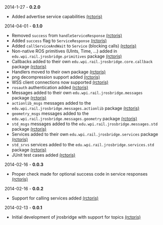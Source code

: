 2014-1-27 - **0.2.0**
 * Added advertise service capabilities [(rctoris)](https://github.com/rctoris/)

2014-04-01 - **0.1.0**
 * Removed `success` from `handleServiceResponse` [(rctoris)](https://github.com/rctoris/)
 * Added `success` flag to `ServiceResponse` [(rctoris)](https://github.com/rctoris/)
 * Added `callServiceAndWait` to `Service` (blocking calls) [(rctoris)](https://github.com/rctoris/)
 * Non-native ROS primitives (UInts, Time, ...) added in `edu.wpi.rail.jrosbridge.primitives` package [(rctoris)](https://github.com/rctoris/)
 * Callbacks added to their own `edu.wpi.rail.jrosbridge.core.callback` package [(rctoris)](https://github.com/rctoris/)
 * Handlers moved to their own package [(rctoris)](https://github.com/rctoris/)
 * png decompression support added [(rctoris)](https://github.com/rctoris/)
 * WSS client connections now supported [(rctoris)](https://github.com/rctoris/)
 * `rosauth` authentication added [(rctoris)](https://github.com/rctoris/)
 * Messages added to their own `edu.wpi.rail.jrosbridge.messages` package [(rctoris)](https://github.com/rctoris/)
 * `actionlib_msgs` messages added to the `edu.wpi.rail.jrosbridge.messages.actionlib` package [(rctoris)](https://github.com/rctoris/)
 * `geometry_msgs` messages added to the `edu.wpi.rail.jrosbridge.messages.geometry` package [(rctoris)](https://github.com/rctoris/)
 * `std_msgs` messages added to the `edu.wpi.rail.jrosbridge.messages.std` package [(rctoris)](https://github.com/rctoris/)
 * Services added to their own `edu.wpi.rail.jrosbridge.services` package [(rctoris)](https://github.com/rctoris/)
 * `std_srvs` services added to the `edu.wpi.rail.jrosbridge.services.std` package [(rctoris)](https://github.com/rctoris/)
 * JUnit test cases added [(rctoris)](https://github.com/rctoris/)

2014-02-16 - **0.0.3**
 * Proper check made for optional success code in service responses [(rctoris)](https://github.com/rctoris/)

2014-02-16 - **0.0.2**
 * Support for calling services added [(rctoris)](https://github.com/rctoris/)

2014-02-13 - **0.0.1**
 * Initial development of jrosbridge with support for topics [(rctoris)](https://github.com/rctoris/)
